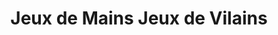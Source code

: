 ---
title: "Jeux de Mains Jeux de Vilains"
url: /sommieres/jeux-de-mains-jeux-de-vilains/
shop: poterie
---